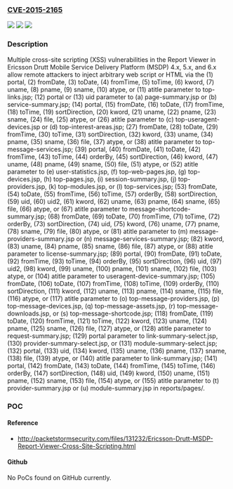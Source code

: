 ### [CVE-2015-2165](https://cve.mitre.org/cgi-bin/cvename.cgi?name=CVE-2015-2165)
![](https://img.shields.io/static/v1?label=Product&message=n%2Fa&color=blue)
![](https://img.shields.io/static/v1?label=Version&message=n%2Fa&color=blue)
![](https://img.shields.io/static/v1?label=Vulnerability&message=n%2Fa&color=brighgreen)

### Description

Multiple cross-site scripting (XSS) vulnerabilities in the Report Viewer in Ericsson Drutt Mobile Service Delivery Platform (MSDP) 4.x, 5.x, and 6.x allow remote attackers to inject arbitrary web script or HTML via the (1) portal, (2) fromDate, (3) toDate, (4) fromTime, (5) toTime, (6) kword, (7) uname, (8) pname, (9) sname, (10) atype, or (11) atitle parameter to top-links.jsp; (12) portal or (13) uid parameter to (a) page-summary.jsp or (b) service-summary.jsp; (14) portal, (15) fromDate, (16) toDate, (17) fromTime, (18) toTime, (19) sortDirection, (20) kword, (21) uname, (22) pname, (23) sname, (24) file, (25) atype, or (26) atitle parameter to (c) top-useragent-devices.jsp or (d) top-interest-areas.jsp; (27) fromDate, (28) toDate, (29) fromTime, (30) toTime, (31) sortDirection, (32) kword, (33) uname, (34) pname, (35) sname, (36) file, (37) atype, or (38) atitle parameter to top-message-services.jsp; (39) portal, (40) fromDate, (41) toDate, (42) fromTime, (43) toTime, (44) orderBy, (45) sortDirection, (46) kword, (47) uname, (48) pname, (49) sname, (50) file, (51) atype, or (52) atitle parameter to (e) user-statistics.jsp, (f) top-web-pages.jsp, (g) top-devices.jsp, (h) top-pages.jsp, (i) session-summary.jsp, (j) top-providers.jsp, (k) top-modules.jsp, or (l) top-services.jsp; (53) fromDate, (54) toDate, (55) fromTime, (56) toTime, (57) orderBy, (58) sortDirection, (59) uid, (60) uid2, (61) kword, (62) uname, (63) pname, (64) sname, (65) file, (66) atype, or (67) atitle parameter to message-shortcode-summary.jsp; (68) fromDate, (69) toDate, (70) fromTime, (71) toTime, (72) orderBy, (73) sortDirection, (74) uid, (75) kword, (76) uname, (77) pname, (78) sname, (79) file, (80) atype, or (81) atitle parameter to (m) message-providers-summary.jsp or (n) message-services-summary.jsp; (82) kword, (83) uname, (84) pname, (85) sname, (86) file, (87) atype, or (88) atitle parameter to license-summary.jsp; (89) portal, (90) fromDate, (91) toDate, (92) fromTime, (93) toTime, (94) orderBy, (95) sortDirection, (96) uid, (97) uid2, (98) kword, (99) uname, (100) pname, (101) sname, (102) file, (103) atype, or (104) atitle parameter to useragent-device-summary.jsp; (105) fromDate, (106) toDate, (107) fromTime, (108) toTime, (109) orderBy, (110) sortDirection, (111) kword, (112) uname, (113) pname, (114) sname, (115) file, (116) atype, or (117) atitle parameter to (o) top-message-providers.jsp, (p) top-message-devices.jsp, (q) top-message-assets.jsp, (r) top-message-downloads.jsp, or (s) top-message-shortcode.jsp; (118) fromDate, (119) toDate, (120) fromTime, (121) toTime, (122) kword, (123) uname, (124) pname, (125) sname, (126) file, (127) atype, or (128) atitle parameter to request-summary.jsp; (129) portal parameter to link-summary-select.jsp, (130) provider-summary-select.jsp, or (131) module-summary-select.jsp; (132) portal, (133) uid, (134) kword, (135) uname, (136) pname, (137) sname, (138) file, (139) atype, or (140) atitle parameter to link-summary.jsp; (141) portal, (142) fromDate, (143) toDate, (144) fromTime, (145) toTime, (146) orderBy, (147) sortDirection, (148) uid, (149) kword, (150) uname, (151) pname, (152) sname, (153) file, (154) atype, or (155) atitle parameter to (t) provider-summary.jsp or (u) module-summary.jsp in reports/pages/.

### POC

#### Reference
- http://packetstormsecurity.com/files/131232/Ericsson-Drutt-MSDP-Report-Viewer-Cross-Site-Scripting.html

#### Github
No PoCs found on GitHub currently.

